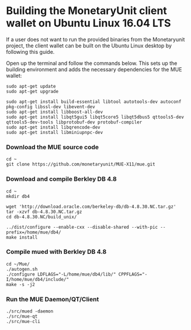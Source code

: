 # Building the MonetaryUnit client wallet on Ubuntu Linux 16.04 LTS

If a user does not want to run the provided binaries from the Monetaryunit project, the client wallet can be built on the Ubuntu Linux desktop by following this guide.

Open up the terminal and follow the commands below. This sets up the building environment and adds the necessary dependencies for the MUE wallet:

    sudo apt-get update
    sudo apt-get upgrade

    sudo apt-get install build-essential libtool autotools-dev autoconf pkg-config libssl-dev libevent-dev
    sudo apt-get install libboost-all-dev
    sudo apt-get install libqt5gui5 libqt5core5 libqt5dbus5 qttools5-dev qttools5-dev-tools libprotobuf-dev protobuf-compiler
    sudo apt-get install libqrencode-dev
    sudo apt-get install libminiupnpc-dev


### Download the MUE source code

    cd ~
    git clone https://github.com/monetaryunit/MUE-X11/mue.git

### Download and compile Berkley DB 4.8

    cd ~
    mkdir db4

    wget 'http://download.oracle.com/berkeley-db/db-4.8.30.NC.tar.gz'
    tar -xzvf db-4.8.30.NC.tar.gz
    cd db-4.8.30.NC/build_unix/

    ../dist/configure --enable-cxx --disable-shared --with-pic --prefix=/home/mue/db4/
    make install

### Compile mued with Berkley DB 4.8

    cd ~/Mue/
    ./autogen.sh
    ./configure LDFLAGS="-L/home/mue/db4/lib/" CPPFLAGS="-I/home/mue/db4/include/"
    make -s -j2

### Run the MUE Daemon/QT/Client

    ./src/mued -daemon
    ./src/mue-qt
    ./src/mue-cli
